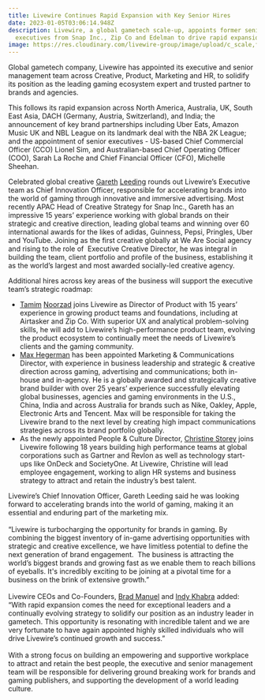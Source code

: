 ```yaml
---
title: Livewire Continues Rapid Expansion with Key Senior Hires
date: 2023-01-05T03:06:14.948Z
description: Livewire, a global gametech scale-up, appoints former senior
  executives from Snap Inc., Zip Co and Edelman to drive rapid expansion.
image: https://res.cloudinary.com/livewire-group/image/upload/c_scale,f_auto,q_auto/v1674082082/Gareth_Leeding_Livewire_Chief_Innovation_Officer_okxzyz.jpg
---
```

Global gametech company, Livewire has appointed its executive and senior management team across Creative, Product, Marketing and HR, to solidify its position as the leading gaming ecosystem expert and trusted partner to brands and agencies.   

This follows its rapid expansion across North America, Australia, UK, South East Asia, DACH (Germany, Austria, Switzerland), and India; the announcement of key brand partnerships including Uber Eats, Amazon Music UK and NBL League on its landmark deal with the NBA 2K League; and the appointment of senior executives - US-based Chief Commercial Officer (CCO) Lionel Sim, and Australian-based Chief Operating Officer (COO), Sarah La Roche and Chief Financial Officer (CFO), Michelle Sheehan.  

Celebrated global creative [Gareth](https://www.linkedin.com/in/gleeding/) [Leeding](https://www.linkedin.com/in/gleeding/) rounds out Livewire’s Executive team as Chief Innovation Officer, responsible for accelerating brands into the world of gaming through innovative and immersive advertising. Most recently APAC Head of Creative Strategy for Snap Inc., Gareth has an impressive 15 years’ experience working with global brands on their strategic and creative direction, leading global teams and winning over 60 international awards for the likes of adidas, Guinness, Pepsi, Pringles, Uber and YouTube. Joining as the first creative globally at We Are Social agency and rising to the role of  Executive Creative Director, he was integral in building the team, client portfolio and profile of the business, establishing it as the world’s largest and most awarded socially-led creative agency. 

Additional hires across key areas of the business will support the executive team’s strategic roadmap: 

* [Tamim](https://www.linkedin.com/in/tamim-n/) [Noorzad](https://www.linkedin.com/in/tamim-n/) joins Livewire as Director of Product with 15 years’ experience in growing product teams and foundations, including at Airtasker and Zip Co. With superior UX and analytical problem-solving skills, he will add to Livewire’s high-performance product team, evolving the product ecosystem to continually meet the needs of Livewire’s clients and the gaming community. 
* [Max Hegerman](https://www.linkedin.com/in/max-hegerman-70360a5/) has been appointed Marketing & Communications Director, with experience in business leadership and strategic & creative direction across gaming, advertising and communications; both in-house and in-agency. He is a globally awarded and strategically creative brand builder with over 25 years’ experience successfully elevating global businesses, agencies and gaming environments in the U.S., China, India and across Australia for brands such as Nike, Oakley, Apple, Electronic Arts and Tencent. Max will be responsible for taking the Livewire brand to the next level by creating high impact communications strategies across its brand portfolio globally. 
* As the newly appointed People & Culture Director, [Christine Storey](https://www.linkedin.com/in/christine-storey-aa774870/) joins Livewire following 18 years building high performance teams at global corporations such as Gartner and Revlon as well as technology start-ups like OnDeck and SocietyOne. At Livewire, Christine will lead employee engagement, working to align HR systems and business strategy to attract and retain the industry’s best talent.  

Livewire’s Chief Innovation Officer, Gareth Leeding said he was looking forward to accelerating brands into the world of gaming, making it an essential and enduring part of the marketing mix. \
 \
“Livewire is turbocharging the opportunity for brands in gaming. By combining the biggest inventory of in-game advertising opportunities with strategic and creative excellence, we have limitless potential to define the next generation of brand engagement.  The business is attracting the world’s biggest brands and growing fast as we enable them to reach billions of eyeballs. It's incredibly exciting to be joining at a pivotal time for a business on the brink of extensive growth.” \
 \
Livewire CEOs and Co-Founders, [Brad Manuel](https://www.linkedin.com/in/bradjmanuel/) and [Indy Khabra](https://www.linkedin.com/in/indykhabra/) added: “With rapid expansion comes the need for exceptional leaders and a continually evolving strategy to solidify our position as an industry leader in gametech. This opportunity is resonating with incredible talent and we are very fortunate to have again appointed highly skilled individuals who will drive Livewire’s continued growth and success.” \
 \
With a strong focus on building an empowering and supportive workplace to attract and retain the best people, the executive and senior management team will be responsible for delivering ground breaking work for brands and gaming publishers, and supporting the development of a world leading culture.  

<!--EndFragment-->